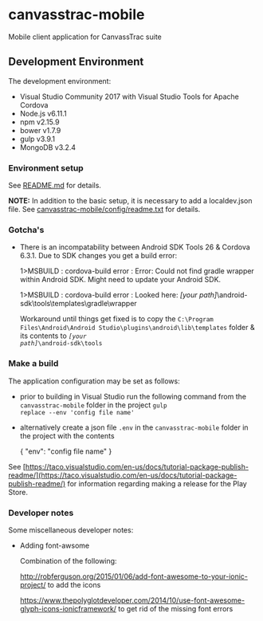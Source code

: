 # canvasstrac-mobile
Mobile client application for CanvassTrac suite

## Development Environment
The development environment:
* Visual Studio Community 2017 with Visual Studio Tools for Apache Cordova
* Node.js v6.11.1
* npm v2.15.9
* bower v1.7.9
* gulp v3.9.1
* MongoDB v3.2.4

### Environment setup
See [README.md](canvasstrac-mobile/README.md) for details.

**NOTE:** In addition to the basic setup, it is necessary to add a localdev.json file. See [canvasstrac-mobile/config/readme.txt](canvasstrac-mobile/config/readme.txt) for details.

### Gotcha's
* There is an incompatability between Android SDK Tools 26 & Cordova 6.3.1. Due to SDK changes you get a build error:
 
  1>MSBUILD : cordova-build error : Error: Could not find gradle wrapper within Android SDK. Might need to update your Android SDK.

  1>MSBUILD : cordova-build error : Looked here: *[your path]*\android-sdk\tools\templates\gradle\wrapper

  Workaround until things get fixed is to copy the <code>C:\Program Files\Android\Android Studio\plugins\android\lib\templates</code> folder & its contents to <code>*[your path]*\android-sdk\tools</code>


### Make a build
The application configuration may be set as follows:
* prior to building in Visual Studio run the following command from the <code>canvasstrac-mobile</code> folder in the project
<code>gulp replace --env 'config file name'</code>
* alternatively create a json file <code>.env</code> in the <code>canvasstrac-mobile</code> folder in the project with the contents

  { "env": "config file name" }

See [https://taco.visualstudio.com/en-us/docs/tutorial-package-publish-readme/](https://taco.visualstudio.com/en-us/docs/tutorial-package-publish-readme/) for information regarding making a release for the Play Store.

### Developer notes
Some miscellaneous developer notes:
* Adding font-awsome

  Combination of the following:
  
  http://robferguson.org/2015/01/06/add-font-awesome-to-your-ionic-project/ to add the icons

  https://www.thepolyglotdeveloper.com/2014/10/use-font-awesome-glyph-icons-ionicframework/ to get rid of the missing font errors
  

